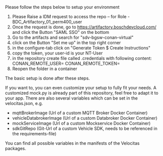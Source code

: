 Please follow the steps below to setup your environment

1. Please Raise a IDM request to access the repo – for Role - BDC_Artifactory_01_perm400_user
1. Once the request is done, go to https://artifactory.boschdevcloud.com/ and click the Button "SAML SSO" on the bottom
1. Go to the artifacts and search for "sdv-bgsw-conan-virtual"
1. click on the Button "Set me up" in the top right corner
1. in the configure-tab click on "Generate Token $ Create Instructions"
1. copy the token, your user-id is your NT-User
1. in the repository create file called .credentials with following content:
    CONAN_REMOTE_USER=<nt-user>
    CONAN_REMOTE_TOKEN=<your-token>
1. Reopen the folder in a container

The basic setup is done after these steps.

If you want to, you can even customize your setup to fully fit your needs.
A customized mock.py is already part of this repository, feel free to adapt it to your app.
There are also several variables which can be set in the velocitas.json, e.g.
 - mqttBrokerImage (Url of a custom MQTT Broker Docker Container)
 - vehicleDatabrokerImage (Url of a custom Databroker Docker Container)
 - mockServiceImage (Url of a custom Mockservice Docker Container)
 - sdkGitRepo (Git-Url of a custom Vehicle SDK, needs to be referenced in the requirements-file)

You can find all possible variables in the manifests of the Velocitas packages.
